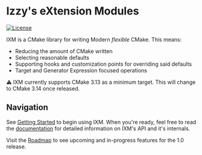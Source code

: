 # Izzy's eXtension Modules

[![License](https://img.shields.io/github/license/slurps-mad-rips/ixm.svg)](LICENSE.md)

IXM is a CMake library for writing Modern *flexible* CMake. This means:

 * Reducing the amount of CMake written
 * Selecting reasonable defaults
 * Supporting hooks and customization points for overriding said defaults
 * Target and Generator Expression focused operations

:warning: IXM currently supports CMake 3.13 as a minimum target. This will
change to CMake 3.14 once released.

## Navigation

See [Getting Started](slurps-mad-rips/ixm/wiki/getting-started) to begin using
IXM. When you're ready, feel free to read the
[documentation](slurps-mad-rips/ixm/wiki) for detailed information on IXM's API
and it's internals.

Visit the [Roadmap](slurps-mad-rips/ixm/projects/1) to see upcoming and
in-progress features for the 1.0 release.
